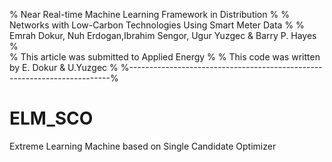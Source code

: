 %       Near Real-time Machine Learning Framework in Distribution         %
%      Networks with Low-Carbon Technologies Using Smart Meter Data       %
%  Emrah Dokur, Nuh Erdogan,Ibrahim Sengor, Ugur Yuzgec & Barry P. Hayes  %  
%             This article was submitted to Applied Energy                %
%             This code was written by E. Dokur & U.Yuzgec                %
%-------------------------------------------------------------------------%
# ELM_SCO
Extreme Learning Machine based on Single Candidate Optimizer
